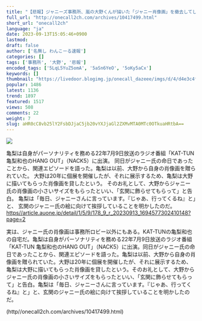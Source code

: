 ```yaml
---
title: "【悲報】ジャニーズ事務所、嵐の大野くんが描いた「ジャニー肖像画」を撤去してしまうｗｗｗｗｗ "
full_url: "http://onecall2ch.com/archives/10417499.html"
short_url: "onecall2ch"
language: "ja"
date: 2023-09-13T15:05:46+0900
lastmod: 
draft: false
author: ['名無し わんこーる速報']
categories: []
tags: ['事務所', '大野', '悲報']
encoded_tags: ['5LqL5YuZ5omA', '5aSn6YeO', '5oKy5aCx']
keywords: []
thumbnail: "https://livedoor.blogimg.jp/onecall_dazeee/imgs/d/4/d4e3c4f4-s.jpg"
popular: 1486
latest: 1136
trend: 1897
featured: 1517
views: 508
comments: 22
weight: 7
slug: aHR0cC8vb25lY2FsbDJjaC5jb20vYXJjaGl2ZXMvMTA0MTc0OTkuaHRtbA==
---
```


![](https://livedoor.blogimg.jp/onecall_dazeee/imgs/d/4/d4e3c4f4-s.jpg)

<div> 亀梨は自身がパーソナリティを務める22年7月9日放送のラジオ番組「KAT-TUN 亀梨和也のHANG OUT」（NACK5）に出演。 同日がジャニー氏の命日であったことから、関連エピソードを語った。亀梨は以前、大野から自身の肖像画を贈られていた。 大野は20年に個展を開催したが、それに展示するため、亀梨は大野に描いてもらった肖像画を貸したという。 そのお礼として、大野からジャニー氏の肖像画の小さいサイズをもらったといい、「玄関に飾らせてもらって」と告白。 亀梨は「毎日、ジャニーさんに言っています。『じゃあ、行ってくるね』と」と、 玄関のジャニー氏の絵に向けて挨拶していることを明かしたのだ。 <a target='_blank' href='https//article.auone.jp/detail/1/5/9/178_9_r_20230913_1694577302410148?page=2'>https//article.auone.jp/detail/1/5/9/178_9_r_20230913_1694577302410148?page=2</a> <p>実は、ジャニー氏の肖像画は事務所ロビー以外にもある。KAT-TUNの亀梨和也の自宅だ。亀梨は自身がパーソナリティを務める22年7月9日放送のラジオ番組「KAT-TUN 亀梨和也のHANG OUT」（NACK5）に出演。同日がジャニー氏の命日であったことから、関連エピソードを語った。亀梨は以前、大野から自身の肖像画を贈られていた。大野は20年に個展を開催したが、それに展示するため、亀梨は大野に描いてもらった肖像画を貸したという。そのお礼として、大野からジャニー氏の肖像画の小さいサイズをもらったといい、「玄関に飾らせてもらって」と告白。亀梨は「毎日、ジャニーさんに言っています。『じゃあ、行ってくるね』と」と、玄関のジャニー氏の絵に向けて挨拶していることを明かしたのだ。</p></div>

(http//onecall2ch.com/archives/10417499.html)
